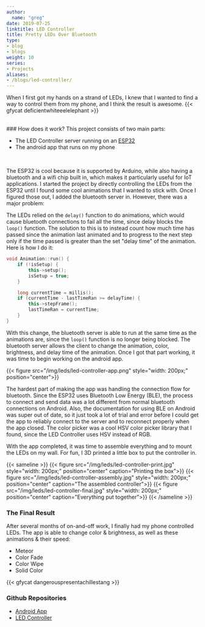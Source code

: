 ```yaml
---
author:
  name: "greg"
date: 2019-07-25
linktitle: LED Controller
title: Pretty LEDs Over Bluetooth
type:
- blog
- blogs
weight: 10
series:
- Projects
aliases:
- /blogs/led-controller/
---
```


When I first got my hands on a strand of LEDs, I knew that I wanted to find a way to control them from my phone, and I think the result is awesome.
{{< gfycat deficientwhiteeelelephant >}}

<br/>
### How does it work?
This project consists of two main parts:

- The LED Controller server running on an [ESP32](https://en.wikipedia.org/wiki/ESP32)
- The android app that runs on my phone
<br/>

The ESP32 is cool because it is supported by Arduino, while also having a bluetooth and a wifi chip built in, which makes it particularly useful for IoT applications. I started the project by directly controlling the LEDs from the ESP32 until I found some cool animations that I wanted to stick with. Once I figured those out, I added the bluetooth server in. However, there was a major problem: 

The LEDs relied on the ```delay()``` function to do animations, which would cause bluetooth connections to fail all the time, since delay blocks the ```loop()``` function. The solution to this is to instead count how much time has passed since the animation last animated and to progress to the next step only if the time passed is greater than the set "delay time" of the animation. Here is how I do it:
```c++
void Animation::run() {
    if (!isSetup) {
        this->setup();
        isSetup = true;
    }

    long currentTime = millis();
    if (currentTime - lastTimeRan >= delayTime) {
        this->stepFrame();
        lastTimeRan = currentTime;
    }
}
```

With this change, the bluetooth server is able to run at the same time as the animations are, since the ```loop()``` function is no longer being blocked. The bluetooth server allows the client to change the animation, color, brightness, and delay time of the animation. Once I got that part working, it was time to begin working on the android app.


{{< figure src="/img/leds/led-controller-app.png" style="width: 200px;" position="center">}}

The hardest part of making the app was handling the connection flow for bluetooth. Since the ESP32 uses Bluetooth Low Energy (BLE), the process to connect and send data was a lot different from normal bluetooth connections on Android. Also, the documentation for using BLE on Android was super out of date, so it just took a lot of trial and error before I could get the app to reliably connect to the server and to reconnect properly when the app closed. The color picker was a cool HSV color picker library that I found, since the LED Controller uses HSV instead of RGB. 


With the app completed, it was time to assemble everything and to mount the LEDs on my wall. For fun, I 3D printed a little box to put the controller in.

{{< sameline >}}
  {{< figure src="/img/leds/led-controller-print.jpg" style="width: 200px;" position="center" caption="Printing the box">}}
  {{< figure src="/img/leds/led-controller-assembly.jpg" style="width: 200px;" position="center" caption="The assembled controller">}}
  {{< figure src="/img/leds/led-controller-final.jpg" style="width: 200px;" position="center" caption="Everything put together">}}
{{< /sameline >}}

### The Final Result
After several months of on-and-off work, I finally had my phone controlled LEDs. The app is able to change color & brightness, as well as these animations & their speed:

  - Meteor
  - Color Fade
  - Color Wipe
  - Solid Color

{{< gfycat dangerouspresentachillestang >}}


### Github Repositories
 - [Android App](https://github.com/greg-bahr/led-controller-app)
 - [LED Controller](https://github.com/greg-bahr/led-controller)